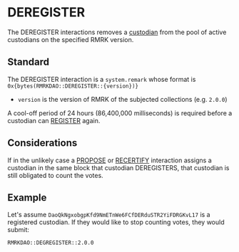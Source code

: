 # DEREGISTER

The DEREGISTER interactions removes a [custodian](../entities/custodian.md) from the pool of active custodians on the specified RMRK version.

## Standard

The DEREGISTER interaction is a `system.remark` whose format is `0x{bytes(RMRKDAO::DEREGISTER::{version})}`

- `version` is the version of RMRK of the subjected collections (e.g. `2.0.0`)

A cool-off period of 24 hours (86,400,000 milliseconds) is required before a custodian can [REGISTER](REGISTER.md) again.

## Considerations

If in the unlikely case a [PROPOSE](PROPOSE.md) or [RECERTIFY](RECERTIFY.md) interaction assigns a custodian in the same block that custodian DEREGISTERS,
that custodian is still obligated to count the votes.

## Example

Let's assume `DaoQkNgxobgpKfd9NmETnWe6FCfDERduSTR2YiFDRGKvL17` is a registered custodian. If they would like to stop counting votes, they would submit:

```
RMRKDAO::DEGREGISTER::2.0.0
```
